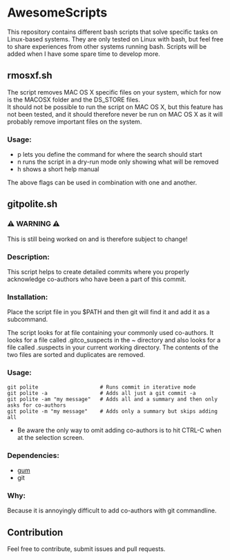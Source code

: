 # AwesomeScripts
This repository contains different bash scripts that solve specific tasks on Linux-based systems. They are only tested on Linux with bash, but feel free to share experiences from other systems running bash.
Scripts will be added when I have some spare time to develop more. 

## rmosxf.sh
The script removes MAC OS X specific files on your system, which for now is the MACOSX folder and the DS\_STORE files.  
It should not be possible to run the script on MAC OS X, but this feature has not been tested, and it should therefore never be run on MAC OS X as it will probably remove important files on the system. 

### Usage:  
 - p lets you define the command for where the search should start  
 - n runs the script in a dry-run mode only showing what will be removed  
 - h shows a short help manual  

The above flags can be used in combination with one and another.  

## gitpolite.sh
### ⚠️ WARNING ⚠️
This is still being worked on and is therefore subject to change!

### Description:
This script helps to create detailed commits where you properly acknowledge co-authors who have been a part of this commit.

### Installation:
Place the script file in you $PATH and then git will find it and add it as a subcommand.

The script looks for at file containing your commonly used co-authors. It looks for a file called .gitco_suspects in the ~ directory and also looks for a file called .suspects in your current working directory. The contents of the two files are sorted and duplicates are removed.

### Usage:
```
git polite                    # Runs commit in iterative mode
git polite -a                 # Adds all just a git commit -a
git polite -am "my message"   # Adds all and a summary and then only asks for co-authors
git polite -m "my message"    # Adds only a summary but skips adding all
```
 -  Be aware the only way to omit adding co-authors is to hit CTRL-C when at the selection screen.

### Dependencies:
 - [gum](https://github.com/charmbracelet/gum)
 - git
 
### Why:
Because it is annoyingly difficult to add co-authors with git commandline.

## Contribution  
Feel free to contribute, submit issues and pull requests.
